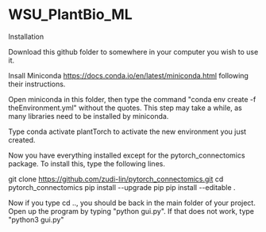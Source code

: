 # WSU_PlantBio_ML

Installation

Download this github folder to somewhere in your computer you wish to use it.

Insall Miniconda https://docs.conda.io/en/latest/miniconda.html following their instructions.

Open miniconda in this folder, then type the command "conda env create -f theEnvironment.yml" without the quotes.
This step may take a while, as many libraries need to be installed by miniconda.

Type conda activate plantTorch to activate the new environment you just created.

Now you have everything installed except for the pytorch_connectomics package. To install this, type the following lines.

git clone https://github.com/zudi-lin/pytorch_connectomics.git
cd pytorch_connectomics
pip install --upgrade pip
pip install --editable .

Now if you type cd .., you should be back in the main folder of your project. Open up the program by typing "python gui.py". If that does not work, type "python3 gui.py"
